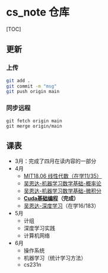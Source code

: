 # cs_note 仓库

[TOC]

## 更新

### 上传

```bash
git add .
git commit -m "msg"
git push origin main
```

### 同步远程

```
git fetch origin main
git merge origin/main
```

## 课表

- 3月：完成了四月在读内容的一部分
- 4月
  - <u>[MIT18.06 线性代数](https://www.bilibili.com/video/BV16Z4y1U7oU/)（在学11/35）</u>
  - [吴恩达-机器学习数学基础-概率论](https://www.bilibili.com/video/BV1WH4y1q7o6)
  - [吴恩达-机器学习数学基础-微积分](https://www.bilibili.com/video/BV1Pg4y1X7Pa/)
  - **[Cuda基础编程](https://www.bilibili.com/video/BV17K411K76C/)（完成）**
  - [吴恩达-深度学习](https://www.bilibili.com/video/BV1FT4y1E74V)（在学16/183）
- 5月
  - 计组
  - 深度学习实践
  - 计算机网络
- 6月
  - 操作系统
  - 机器学习（统计学习方法）
  - cs231n

